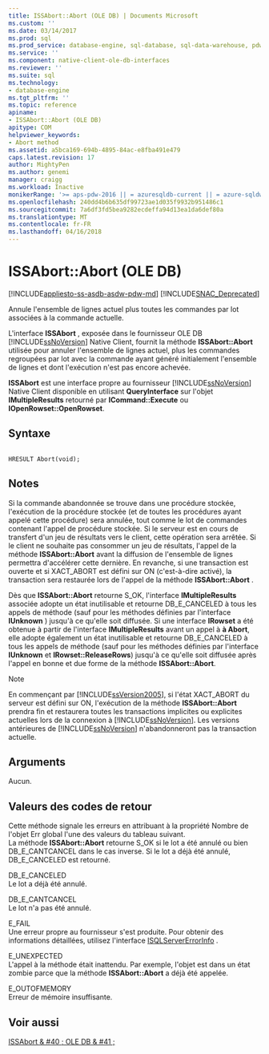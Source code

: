 ```yaml
---
title: ISSAbort::Abort (OLE DB) | Documents Microsoft
ms.custom: ''
ms.date: 03/14/2017
ms.prod: sql
ms.prod_service: database-engine, sql-database, sql-data-warehouse, pdw
ms.service: ''
ms.component: native-client-ole-db-interfaces
ms.reviewer: ''
ms.suite: sql
ms.technology:
- database-engine
ms.tgt_pltfrm: ''
ms.topic: reference
apiname:
- ISSAbort::Abort (OLE DB)
apitype: COM
helpviewer_keywords:
- Abort method
ms.assetid: a5bca169-694b-4895-84ac-e8fba491e479
caps.latest.revision: 17
author: MightyPen
ms.author: genemi
manager: craigg
ms.workload: Inactive
monikerRange: '>= aps-pdw-2016 || = azuresqldb-current || = azure-sqldw-latest || >= sql-server-2016 || = sqlallproducts-allversions'
ms.openlocfilehash: 240dd4b6b635df99723ae1d035f9932b951486c1
ms.sourcegitcommit: 7a6df3fd5bea9282ecdeffa94d13ea1da6def80a
ms.translationtype: MT
ms.contentlocale: fr-FR
ms.lasthandoff: 04/16/2018
---
```

# <a name="issabortabort-ole-db"></a>ISSAbort::Abort (OLE DB)
[!INCLUDE[appliesto-ss-asdb-asdw-pdw-md](../../includes/appliesto-ss-asdb-asdw-pdw-md.md)]
[!INCLUDE[SNAC_Deprecated](../../includes/snac-deprecated.md)]

  Annule l'ensemble de lignes actuel plus toutes les commandes par lot associées à la commande actuelle.  
  
L'interface **ISSAbort** , exposée dans le fournisseur OLE DB [!INCLUDE[ssNoVersion](../../includes/ssnoversion-md.md)] Native Client, fournit la méthode **ISSAbort::Abort** utilisée pour annuler l'ensemble de lignes actuel, plus les commandes regroupées par lot avec la commande ayant généré initialement l'ensemble de lignes et dont l'exécution n'est pas encore achevée.  
  
 **ISSAbort** est une interface propre au fournisseur [!INCLUDE[ssNoVersion](../../includes/ssnoversion-md.md)] Native Client disponible en utilisant **QueryInterface** sur l'objet **IMultipleResults** retourné par **ICommand::Execute** ou **IOpenRowset::OpenRowset**.  
  
## <a name="syntax"></a>Syntaxe  
  
```  
  
HRESULT Abort(void);  
```  
  
## <a name="remarks"></a>Notes  
 Si la commande abandonnée se trouve dans une procédure stockée, l'exécution de la procédure stockée (et de toutes les procédures ayant appelé cette procédure) sera annulée, tout comme le lot de commandes contenant l'appel de procédure stockée. Si le serveur est en cours de transfert d'un jeu de résultats vers le client, cette opération sera arrêtée. Si le client ne souhaite pas consommer un jeu de résultats, l'appel de la méthode **ISSAbort::Abort** avant la diffusion de l'ensemble de lignes permettra d'accélérer cette dernière. En revanche, si une transaction est ouverte et si XACT_ABORT est défini sur ON (c'est-à-dire activé), la transaction sera restaurée lors de l'appel de la méthode **ISSAbort::Abort** .  
  
 Dès que **ISSAbort::Abort** retourne S_OK, l'interface **IMultipleResults** associée adopte un état inutilisable et retourne DB_E_CANCELED à tous les appels de méthode (sauf pour les méthodes définies par l'interface **IUnknown** ) jusqu'à ce qu'elle soit diffusée. Si une interface **IRowset** a été obtenue à partir de l'interface **IMultipleResults** avant un appel à **à Abort**, elle adopte également un état inutilisable et retourne DB_E_CANCELED à tous les appels de méthode (sauf pour les méthodes définies par l'interface **IUnknown** et **IRowset::ReleaseRows**) jusqu'à ce qu'elle soit diffusée après l'appel en bonne et due forme de la méthode **ISSAbort::Abort**.  
  
> [!NOTE]  
>  En commençant par [!INCLUDE[ssVersion2005](../../includes/ssversion2005-md.md)], si l'état XACT_ABORT du serveur est défini sur ON, l'exécution de la méthode **ISSAbort::Abort** prendra fin et restaurera toutes les transactions implicites ou explicites actuelles lors de la connexion à [!INCLUDE[ssNoVersion](../../includes/ssnoversion-md.md)]. Les versions antérieures de [!INCLUDE[ssNoVersion](../../includes/ssnoversion-md.md)] n'abandonneront pas la transaction actuelle.  
  
## <a name="arguments"></a>Arguments  
 Aucun.  
  
## <a name="return-code-values"></a>Valeurs des codes de retour  
 Cette méthode signale les erreurs en attribuant à la propriété Nombre de l'objet Err global l'une des valeurs du tableau suivant.  
 La méthode **ISSAbort::Abort** retourne S_OK si le lot a été annulé ou bien DB_E_CANTCANCEL dans le cas inverse. Si le lot a déjà été annulé, DB_E_CANCELED est retourné.  
  
 DB_E_CANCELED  
 Le lot a déjà été annulé.  
  
 DB_E_CANTCANCEL  
 Le lot n'a pas été annulé.  
  
 E_FAIL  
 Une erreur propre au fournisseur s'est produite. Pour obtenir des informations détaillées, utilisez l'interface [ISQLServerErrorInfo](http://msdn.microsoft.com/library/a8323b5c-686a-4235-a8d2-bda43617b3a1) .  
  
 E_UNEXPECTED  
 L'appel à la méthode était inattendu. Par exemple, l'objet est dans un état zombie parce que la méthode **ISSAbort::Abort** a déjà été appelée.  
  
 E_OUTOFMEMORY  
 Erreur de mémoire insuffisante.  
  
## <a name="see-also"></a>Voir aussi  
 [ISSAbort & #40 ; OLE DB & #41 ;](http://msdn.microsoft.com/library/7c4df482-4a83-4da0-802b-3637b507693a)  
  
  
